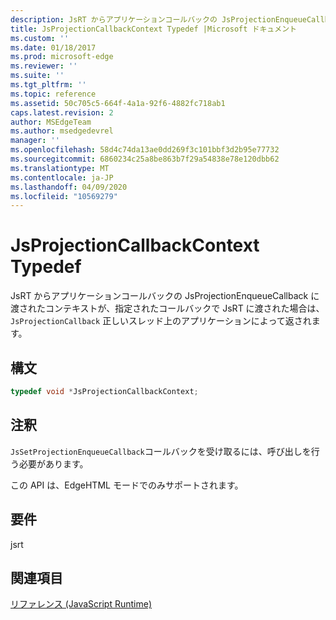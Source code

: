 ```yaml
---
description: JsRT からアプリケーションコールバックの JsProjectionEnqueueCallback に渡されたコンテキストが、指定されたコールバックで JsRT に渡された場合は、 `JsProjectionCallback` 正しいスレッド上のアプリケーションによって返されます。
title: JsProjectionCallbackContext Typedef |Microsoft ドキュメント
ms.custom: ''
ms.date: 01/18/2017
ms.prod: microsoft-edge
ms.reviewer: ''
ms.suite: ''
ms.tgt_pltfrm: ''
ms.topic: reference
ms.assetid: 50c705c5-664f-4a1a-92f6-4882fc718ab1
caps.latest.revision: 2
author: MSEdgeTeam
ms.author: msedgedevrel
manager: ''
ms.openlocfilehash: 58d4c74da13ae0dd269f3c101bbf3d2b95e77732
ms.sourcegitcommit: 6860234c25a8be863b7f29a54838e78e120dbb62
ms.translationtype: MT
ms.contentlocale: ja-JP
ms.lasthandoff: 04/09/2020
ms.locfileid: "10569279"
---
```

# JsProjectionCallbackContext Typedef
JsRT からアプリケーションコールバックの JsProjectionEnqueueCallback に渡されたコンテキストが、指定されたコールバックで JsRT に渡された場合は、 `JsProjectionCallback` 正しいスレッド上のアプリケーションによって返されます。  
  
## 構文  
  
```cpp  
typedef void *JsProjectionCallbackContext;  
```  
  
## 注釈  
 `JsSetProjectionEnqueueCallback`コールバックを受け取るには、呼び出しを行う必要があります。  
  
 この API は、EdgeHTML モードでのみサポートされます。  
  
## 要件  
 jsrt  
  
## 関連項目  
 [リファレンス (JavaScript Runtime)](../chakra-hosting/reference-javascript-runtime.md)